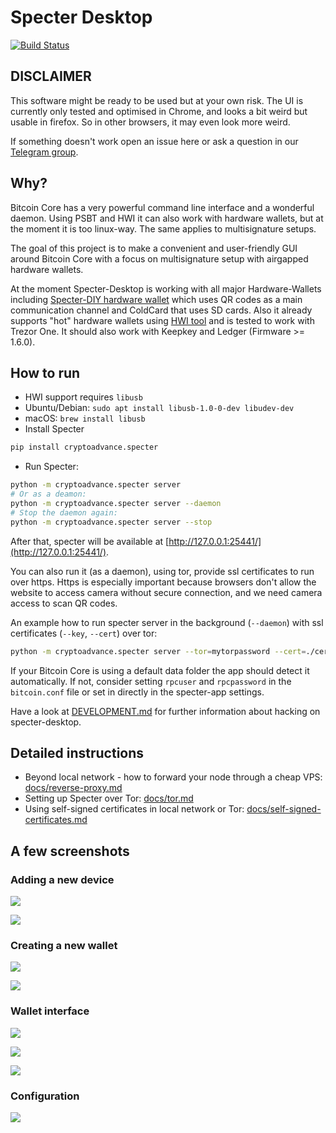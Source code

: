 # Specter Desktop

[![Build Status](https://travis-ci.org/cryptoadvance/specter-desktop.svg?branch=master)](https://travis-ci.org/cryptoadvance/specter-desktop)

## DISCLAIMER

This software might be ready to be used but at your own risk. The UI is currently only tested and optimised in Chrome, and looks a bit weird but usable in firefox. So in other browsers, it may even look more weird.

If something doesn't work open an issue here or ask a question in our [Telegram group](https://t.me/spectersupport).

## Why?

Bitcoin Core has a very powerful command line interface and a wonderful daemon. Using PSBT and HWI it can also work with hardware wallets, but at the moment it is too linux-way. The same applies to multisignature setups. 

The goal of this project is to make a convenient and user-friendly GUI around Bitcoin Core with a focus on multisignature setup with airgapped hardware wallets.

At the moment Specter-Desktop is working with all major Hardware-Wallets including [Specter-DIY hardware wallet](https://github.com/cryptoadvance/specter-diy) which uses QR codes as a main communication channel and ColdCard that uses SD cards. Also it already supports "hot" hardware wallets using [HWI tool](https://github.com/bitcoin-core/HWI) and is tested to work with Trezor One. It should also work with Keepkey and Ledger (Firmware >= 1.6.0).

## How to run
* HWI support requires `libusb` 
 * Ubuntu/Debian: `sudo apt install libusb-1.0-0-dev libudev-dev`
 * macOS: `brew install libusb`
* Install Specter
```sh
pip install cryptoadvance.specter
```
* Run Specter:
```sh
python -m cryptoadvance.specter server 
# Or as a deamon:
python -m cryptoadvance.specter server --daemon
# Stop the daemon again:
python -m cryptoadvance.specter server --stop
```

After that, specter will be available at [http://127.0.0.1:25441/](http://127.0.0.1:25441/).

You can also run it (as a daemon), using tor, provide ssl certificates to run over https. Https is especially important because browsers don't allow the website to access camera without secure connection, and we need camera access to scan QR codes.

An example how to run specter server in the background (`--daemon`) with ssl certificates (`--key`, `--cert`) over tor:

```sh
python -m cryptoadvance.specter server --tor=mytorpassword --cert=./cert.pem --key=./key.pem --daemon
```

If your Bitcoin Core is using a default data folder the app should detect it automatically. If not, consider setting `rpcuser` and `rpcpassword` in the `bitcoin.conf` file or set in directly in the specter-app settings.

Have a look at [DEVELOPMENT.md](https://github.com/cryptoadvance/specter-desktop/blob/master/DEVELOPMENT.md) for further information about hacking on specter-desktop.

## Detailed instructions

- Beyond local network - how to forward your node through a cheap VPS: [docs/reverse-proxy.md](docs/reverse-proxy.md)
- Setting up Specter over Tor: [docs/tor.md](docs/tor.md)
- Using self-signed certificates in local network or Tor: [docs/self-signed-certificates.md](docs/self-signed-certificates.md)

## A few screenshots

### Adding a new device

![](screenshots/devices.jpg)

![](screenshots/device_keys.jpg)

### Creating a new wallet

![](screenshots/wallets.jpg)

![](screenshots/new_multisig.jpg)

### Wallet interface

![](screenshots/transactions.jpg)

![](screenshots/receive.jpg)

![](screenshots/send.jpg)

### Configuration

![](screenshots/bitcoin-rpc.jpg)
